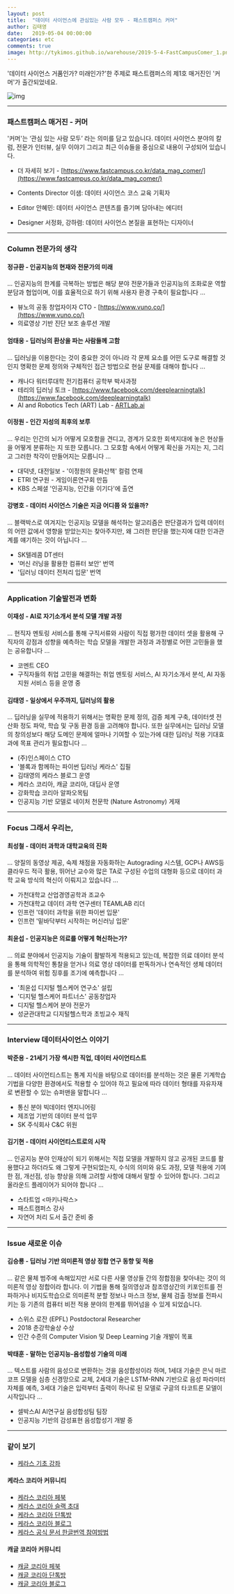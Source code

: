 ```yaml
---
layout: post
title:  "데이터 사이언스에 관심있는 사람 모두 - 패스트캠퍼스 커머"
author: 김태영
date:   2019-05-04 00:00:00
categories: etc
comments: true
image: http://tykimos.github.io/warehouse/2019-5-4-FastCampusComer_1.png
---
```

'데이터 사이언스 거품인가? 미래인가?'한 주제로 패스트캠퍼스의 제1호 매거진인 '커머'가 출간되었네요. 

![img](http://tykimos.github.io/warehouse/2019-5-4-FastCampusComer_1.png)

---
### 패스트캠퍼스 매거진 - 커머

'커머'는 ‘관심 있는 사람 모두’ 라는 의미를 담고 있습니다. 데이터 사이언스 분야의 칼럼, 전문가 인터뷰, 실무 이야기 그리고 최근 이슈들을 중심으로 내용이 구성되어 있습니다.

* 더 자세히 보기 - [https://www.fastcampus.co.kr/data_mag_comer/](https://www.fastcampus.co.kr/data_mag_comer/) 

* Contents Director 이샘: 데이터 사이언스 코스 교육 기획자
* Editor 안혜민: 데이터 사이언스 콘텐츠를 즐기며 담아내는 에디터
* Designer 서정화, 강하렴: 데이터 사이언스 본질을 표현하는 디자이너

---
### Column 전문가의 생각

#### 정규환 - 인공지능의 현재와 전문가의 미래

... 인공지능의 한계를 극복하는 방법은 해당 분야 전문가들과 인공지능의 조화로운 역할 분담과 협업이며, 이를 효율적으로 하기 위해 사용자 환경 구축이 필요합니다 ...

* 뷰노의 공동 창업자이자 CTO - [https://www.vuno.co/](https://www.vuno.co/)
* 의료영상 기반 진단 보조 솔루션 개발

#### 엄태웅 - 딥러닝의 환상을 파는 사람들께 고함

... 딥러닝을 이용한다는 것이 중요한 것이 아니라 각 문제 요소를 어떤 도구로 해결할 것인지 명확한 문제 정의와 구체적인 접근 방법으로 현실 문제를 대해야 합니다 ...

* 캐나다 워터루대학 전기컴퓨터 공학부 박사과정
* 테리의 딥러닝 토크 - [https://www.facebook.com/deeplearningtalk](https://www.facebook.com/deeplearningtalk)
* AI and Robotics Tech (ART) Lab - [ARTLab.ai](https://www.facebook.com/artlabai/)

#### 이정원 - 인간 지성의 최후의 보루

... 우리는 인간의 뇌가 어떻게 모호함을 견디고, 경계가 모호한 회색지대에 놓은 현상들을 어떻게 분류하는 지 또한 모릅니다. 그 모호함 속에서 어떻게 확신을 가지는 지, 그리고 그러한 착각이 만들어지는 모릅니다 ... 

* 대덕넷, 대전일보 - '이정원의 문화산책' 컬럼 연재
* ETRI 연구원 - 게임이론연구회 만듬
* KBS 스페셜 '인공지능, 인간을 이기다'에 출연

#### 강병호 - 데이터 사이언스 기술은 지금 어디쯤 와 있을까?

... 블랙박스로 여겨지는 인공지능 모델을 해석하는 알고리즘은 판단결과가 입력 데이터의 어떤 값에서 영향을 받았는지는 찾아주지만, 왜 그러한 판단을 했는지에 대한 인과관계를 얘기하는 것이 아닙니다 ...

* SK텔레콤 DT센터
* '머신 러닝을 활용한 컴퓨터 보안' 번역
* '딥러닝 데이터 전처리 입문' 번역

---
### Application 기술발전과 변화

#### 이재성 - AI로 자기소개서 분석 모델 개발 과정

... 현직자 멘토링 서비스를 통해 구직서류와 사람이 직접 평가한 데이터 셋을 활용해 구직자의 강점과 성향을 예측하는 학습 모델을 개발한 과정과 과정별로 어떤 고민들을 했는 공유합니다 ...

* 코멘트 CEO
* 구직자들의 취업 고민을 해결하는 취업 멘토링 서비스, AI 자기소개서 분석, AI 자동지원 서비스 등을 운영 중

#### 김태영 - 일상에서 우주까지, 딥러닝의 활용

... 딥러닝을 실무에 적용하기 위해서는 명확한 문제 정의, 검증 체계 구축, 데이터셋 전산화 정도 파악, 학습 및 구동 환경 등을 고려해야 합니다. 또한 실무에서는 딥러닝 모델의 창의성보다 해당 도메인 문제에 얼마나 기여할 수 있는가에 대한 딥러닝 적용 기대효과에 목표 관리가 필요합니다 ...

* (주)인스페이스 CTO
* '블록과 함께하는 파이썬 딥러닝 케라스' 집필
* 김태영의 케라스 블로그 운영
* 케라스 코리아, 캐글 코리아, 대딥사 운영
* 강화학습 코리아 알파오목팀
* 인공지능 기반 모델로 네이처 천문학 (Nature Astronomy) 게재

---
### Focus 그래서 우리는,

#### 최성철 - 데이터 과학과 대학교육의 진화

... 양질의 동영상 제공, 숙제 채점을 자동화하는 Autograding 시스템, GCP나 AWS등 클라우드 적극 활용, 뛰어난 교수와 많은 TA로 구성된 수업의 대형화 등으로 데이터 과학 교육 방식의 혁신이 이뤄지고 있습니다 ...

* 가천대학교 산업경영공학과 조교수
* 가천대학교 데이터 과학 연구센터 TEAMLAB 리더
* 인프런 '데이터 과학을 위한 파이썬 입문'
* 인프런 '밑바닥부터 시작하는 머신러닝 입문'

#### 최윤섭 - 인공지능은 의료를 어떻게 혁신하는가?

... 의료 분야에서 인공지능 기술이 활발하게 적용되고 있는데, 복잡한 의료 데이터 분석을 통해 의학적인 통찰을 얻거나 의료 영상 데이터를 판독하거나 연속적인 생체 데이터를 분석하여 위험 징후를 조기에 예측합니다 ...

* '최윤섭 디지털 헬스케어 연구소' 설립
* '디지털 헬스케어 파트너스' 공동창업자
* 디지털 헬스케어 분야 전문가
* 성균관대학교 디지털헬스학과 초빙교수 재직

---
### Interview 데이터사이언스 이야기

#### 박준용 - 21세기 가장 섹시한 직업, 데이터 사이언티스트

... 데이터 사이언티스트는 통계 지식을 바탕으로 데이터를 분석하는 것은 물론 기계학습 기법을 다양한 환경에서도 적용할 수 있어야 하고 필요에 따라 데이터 형태를 자유자재로 변환할 수 있는 슈퍼맨을 말합니다 ...

* 통신 분야 빅데이터 엔지니어링
* 제조업 기반의 데이터 분석 업무
* SK 주식회사 C&C 위원

#### 김기현 - 데이터 사이언티스트로의 시작

... 인공지능 분야 인재상이 되기 위해서는 직접 모델을 개발하지 않고 공개된 코드를 활용했다고 하더라도 왜 그렇게 구현되었는지, 수식의 의미와 유도 과정, 모델 적용에 기여한 점, 개선점, 성능 향상을 의해 고려할 사항에 대해서 말할 수 있어야 합니다. 그리고 올라운드 플레이어가 되어야 합니다 ...

* 스타트업 <마키나락스> 
* 패스트캠퍼스 강사
* 자연어 처리 도서 출간 준비 중

---
### Issue 새로운 이슈

#### 김승룡 - 딥러닝 기반 의미론적 영상 정합 연구 동향 및 적용

... 같은 물체 범주에 속해있지만 서로 다른 사물 영상들 간의 정합점을 찾아내는 것이 의미론적 영상 정합이라 합니다. 이 기법을 통해 질의영상과 참조영상간의 키포인트를 전파하거나 비지도학습으로 의미론적 분할 정보나 마스크 정보, 물체 검출 정보를 전파시키는 등 기존의 컴퓨터 비전 적용 분야의 한계를 뛰어넘을 수 있게 되었습니다.

* 스위스 로잔 (EPFL) Postdoctoral Researcher
* 2018 춘강학술상 수상
* 인간 수준의 Computer Vision 및 Deep Learning 기술 개발이 목표

#### 박태훈 - 말하는 인공지능-음성합성 기술의 미래

... 텍스트를 사람의 음성으로 변환하는 것을 음성합성이라 하며, 1세대 기술은 은닉 마르코프 모델을 심층 신경망으로 교체, 2세대 기술은 LSTM-RNN 기반으로 음성 파라미터 자체를 예측, 3세대 기술은 입력부터 출력이 하나로 된 모델로 구글의 타코트론 모델이 시작입니다 ... 

* 셀박스AI AI연구실 음성합성팀 팀장
* 인공지능 기반의 감성표현 음성합성기 개발 중

---
### 같이 보기

* [케라스 기초 강좌](https://tykimos.github.io/lecture/)

#### 케라스 코리아 커뮤니티

* [케라스 코리아 페북](https://www.facebook.com/groups/KerasKorea/)
* [케라스 코리아 슬랙 초대](https://join.slack.com/t/keraskorea/shared_invite/enQtNTUzMTUxMzIyMzg4LWQ3YmQ1YTdmNTYxOTAwZTExNmFmOGM3M2QyMjIyNzYwYTY2YTY2ZjBlNDNlZDdmMTU0NGVjYzFkMWYxNzE0ZDA)
* [케라스 코리아 단톡방](https://open.kakao.com/o/g93MSBV)
* [케라스 코리아 블로그](http://keraskorea.github.io)
* [케라스 공식 문서 한글번역 참여방법](https://tykimos.github.io/2019/02/06/Contribution_of_Keras_Document_to_Korean_Translation/)

#### 캐글 코리아 커뮤니티

* [캐글 코리아 페북](https://www.facebook.com/groups/KaggleKoreaOpenGroup/)
* [캐글 코리아 단톡방](https://open.kakao.com/o/gP24T89)
* [캐글 코리아 블로그](https://kaggle-kr.tistory.com/)
